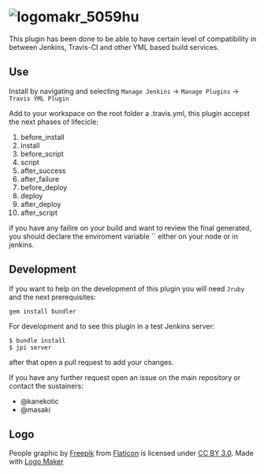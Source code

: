 # ![logomakr_5059hu](https://cloud.githubusercontent.com/assets/3071208/20248819/1e3637aa-a9ec-11e6-89b7-6c9c403af3c7.png)

This plugin has been done to be able to have certain level of compatibility in between Jenkins, Travis-CI and other YML based build services.

## Use
Install by navigating and selecting `Manage Jenkins` -> `Manage Plugins` -> `Travis YML Plugin`

Add to your workspace on the root folder a .travis.yml, this plugin accepst the next phases of lifecicle:

1. before_install
2. install
3. before_script
4. script
5. after_success 
6. after_failure
7. before_deploy
8. deploy
9. after_deploy
10. after_script

if you have any failire on your build and want to review the final generated, you should declare the enviroment variable `` either on your node or in jenkins.

## Development

If you want to help on the development of this plugin you will need `Jruby` and the next prerequisites:
```
gem install bundler
```

For development and to see this plugin in a test Jenkins server:
```
$ bundle install
$ jpi server
```
after that open a pull request to add your changes.

If you have any further request open an issue on the main repository or contact the sustainers:
- @kanekotic
- @masaki

## Logo
People graphic by <a href="http://www.flaticon.com/authors/freepik">Freepik</a> from <a href="http://www.flaticon.com/">Flaticon</a> is licensed under <a href="http://creativecommons.org/licenses/by/3.0/" title="Creative Commons BY 3.0">CC BY 3.0</a>. Made with <a href="http://logomakr.com" title="Logo Maker">Logo Maker</a>